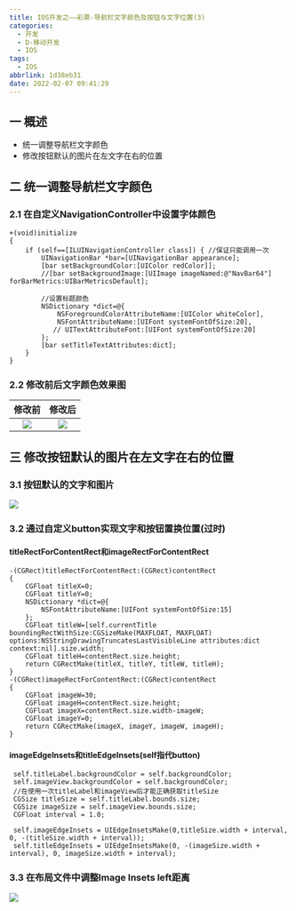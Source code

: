 ```yaml
---
title: IOS开发之——彩票-导航栏文字颜色及按钮与文字位置(3)
categories:
  - 开发
  - D-移动开发
  - IOS
tags:
  - IOS
abbrlink: 1d38eb31
date: 2022-02-07 09:41:29
---
```

## 一 概述

* 统一调整导航栏文字颜色
* 修改按钮默认的图片在左文字在右的位置

<!--more-->

## 二 统一调整导航栏文字颜色

### 2.1 在自定义NavigationController中设置字体颜色

```
+(void)initialize
{
    if (self==[ILUINavigationController class]) { //保证只能调用一次
        UINavigationBar *bar=[UINavigationBar appearance];
        [bar setBackgroundColor:[UIColor redColor]];
        //[bar setBackgroundImage:[UIImage imageNamed:@"NavBar64"] forBarMetrics:UIBarMetricsDefault];
        
        //设置标题颜色
        NSDictionary *dict=@{
            NSForegroundColorAttributeName:[UIColor whiteColor],
            NSFontAttributeName:[UIFont systemFontOfSize:20],
           // UITextAttributeFont:[UIFont systemFontOfSize:20]
        };
        [bar setTitleTextAttributes:dict];
    }
}
```

### 2.2 修改前后文字颜色效果图

| 修改前 | 修改后 |
| :----: | :----: |
| ![][1] | ![][2] |

## 三 修改按钮默认的图片在左文字在右的位置

### 3.1 按钮默认的文字和图片

![][3]

### 3.2 通过自定义button实现文字和按钮置换位置(过时)

#### titleRectForContentRect和imageRectForContentRect

```
-(CGRect)titleRectForContentRect:(CGRect)contentRect
{
    CGFloat titleX=0;
    CGFloat titleY=0;
    NSDictionary *dict=@{
        NSFontAttributeName:[UIFont systemFontOfSize:15]
    };
    CGFloat titleW=[self.currentTitle boundingRectWithSize:CGSizeMake(MAXFLOAT, MAXFLOAT) options:NSStringDrawingTruncatesLastVisibleLine attributes:dict context:nil].size.width;
    CGFloat titleH=contentRect.size.height;
    return CGRectMake(titleX, titleY, titleW, titleH);
}
-(CGRect)imageRectForContentRect:(CGRect)contentRect
{
    CGFloat imageW=30;
    CGFloat imageH=contentRect.size.height;
    CGFloat imageX=contentRect.size.width-imageW;
    CGFloat imageY=0;
    return CGRectMake(imageX, imageY, imageW, imageH);
}
```

#### imageEdgeInsets和titleEdgeInsets(self指代button)

```
 self.titleLabel.backgroundColor = self.backgroundColor;
 self.imageView.backgroundColor = self.backgroundColor;
 //在使用一次titleLabel和imageView后才能正确获取titleSize
 CGSize titleSize = self.titleLabel.bounds.size;
 CGSize imageSize = self.imageView.bounds.size;
 CGFloat interval = 1.0;

 self.imageEdgeInsets = UIEdgeInsetsMake(0,titleSize.width + interval, 0, -(titleSize.width + interval));
 self.titleEdgeInsets = UIEdgeInsetsMake(0, -(imageSize.width + interval), 0, imageSize.width + interval);
```

### 3.3 在布局文件中调整Image Insets left距离
![][4]




[1]:https://jsd.onmicrosoft.cn/gh/PGzxc/CDN/blog-ios/ios-caipiao-navigation-font-black.png
[2]:https://jsd.onmicrosoft.cn/gh/PGzxc/CDN/blog-ios/ios-caipiao-navigation-font-white.png
[3]:https://jsd.onmicrosoft.cn/gh/PGzxc/CDN/blog-ios/ios-caipiao-button-default-value.png
[4]:https://jsd.onmicrosoft.cn/gh/PGzxc/CDN/blog-ios/ios-caipiao-button-image-insets-left.png

